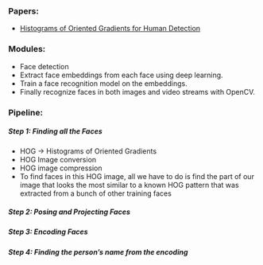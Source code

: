 ### Papers: 

- [Histograms of Oriented Gradients for Human Detection](http://lear.inrialpes.fr/people/triggs/pubs/Dalal-cvpr05.pdf)


### Modules:

- Face detection
- Extract face embeddings from each face using deep learning.
- Train a face recognition model on the embeddings.
- Finally recognize faces in both images and video streams with OpenCV.


### Pipeline: 

##### Step 1: Finding all the Faces

- HOG -> Histograms of Oriented Gradients
- HOG Image conversion
- HOG image compression
- To find faces in this HOG image, all we have to do is find the part of our image that looks the most similar to a known HOG pattern that was extracted from a bunch of other training faces

##### Step 2: Posing and Projecting Faces


##### Step 3: Encoding Faces

##### Step 4: Finding the person’s name from the encoding

